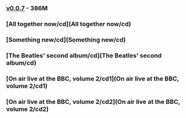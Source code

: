 ### [v0.0.7](https://github.com/littleflute/the-Beatles/edit/master/README.md)  - 386M
### [All together now/cd](All together now/cd)
### [Something new/cd](Something new/cd)
### [The Beatles' second album/cd](The Beatles' second album/cd)
### [On air live at the BBC, volume 2/cd1](On air live at the BBC, volume 2/cd1)
### [On air live at the BBC, volume 2/cd2](On air live at the BBC, volume 2/cd2)

